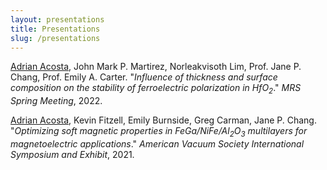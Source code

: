 ```yaml
---
layout: presentations
title: Presentations
slug: /presentations
---
```


<u>Adrian Acosta</u>, John Mark P. Martirez, Norleakvisoth Lim, Prof. Jane P. Chang, Prof. Emily A. Carter. "<i>Influence of thickness and surface 
composition on the stability of ferroelectric polarization in HfO<sub>2</sub></i>." _MRS Spring Meeting_, 2022.

<u>Adrian Acosta</u>, Kevin Fitzell, Emily Burnside, Greg Carman, Jane P. Chang. "<i>Optimizing soft magnetic properties in FeGa/NiFe/Al<sub>2</sub>O<sub>3</sub> multilayers for magnetoelectric applications</i>." _American Vacuum Society International Symposium and Exhibit_, 2021.
